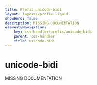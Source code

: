 ```yaml
---
title: Prefix unicode-bidi
layout: layouts/prefix.liquid
showHero: false
description: MISSING DOCUMENTATION
eleventyNavigation:
	key: css-handler/prefix/unicode-bidi
	parent: css-handler
	title: unicode-bidi
---
```


# unicode-bidi

MISSING DOCUMENTATION
